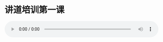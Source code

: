 # 讲道培训第一课

<audio style="width: 100%;" preload="false" controls controlslist="nodownload"><source src="//file.simai.life/audio/mp3/old/24981.mp3" type="audio/mpeg">Your browser does not support the audio element.</audio>


